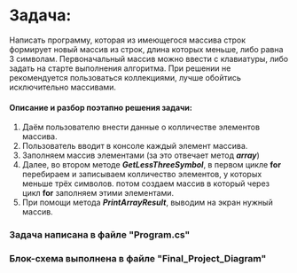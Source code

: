 # Задача: 

Написать программу, которая из имеющегося массива строк формирует новый массив из строк, длина которых меньше, либо равна 3 символам. Первоначальный массив можно ввести с клавиатуры, либо задать на старте выполнения алгоритма. При решении не рекомендуется пользоваться коллекциями, лучше обойтись исключительно массивами.


#### Описание и разбор поэтапно решения задачи:

1. Даём пользователю внести данные о колличестве элементов массива.
2. Пользователь вводит  в консоле каждый элемент массива.
3. Заполняем массив элементами (за это отвечает метод ***array***)
4. Далее, во втором методе ***GetLessThreeSymbol***, в первом цикле **for** перебираем и записываем колличество элементов, у которых меньше трёх символов. потом создаем массив в который через цикл **for** заполняем этими элементами.
5. При помощи метода ***PrintArrayResult***, выводим на экран нужный массив.

### Задача написана в файле **"Program.cs"**

### Блок-схема выполнена в файле **"Final_Project_Diagram"**
